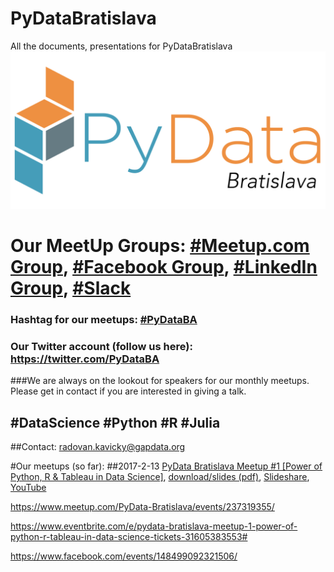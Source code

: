 # PyDataBratislava
All the documents, presentations for PyDataBratislava
![PyDataBratislava](https://github.com/GapData/PyDataBratislava/blob/master/PyDataLogoBratislava.png)
# Our MeetUp Groups: [#Meetup.com Group](https://www.meetup.com/PyData-Bratislava/), [#Facebook Group](https://www.facebook.com/groups/1813599648877946/), [#LinkedIn Group](https://www.linkedin.com/groups/13506080), [#Slack](https://gapdata.slack.com/messages/py-data/)

### Hashtag for our meetups: [#PyDataBA](https://twitter.com/search?f=tweets&vertical=default&q=%23PyDataBA) 
### Our Twitter account (follow us here): https://twitter.com/PyDataBA

###We are always on the lookout for speakers for our monthly meetups. Please get in contact if you are interested in giving a talk. 
## #DataScience #Python #R #Julia

##Contact: radovan.kavicky@gapdata.org

#Our meetups (so far):
##2017-2-13 [PyData Bratislava Meetup #1 [Power of Python, R & Tableau in Data Science]](https://github.com/GapData/PyDataBratislava/tree/master/2017_2_13_PyDataBratislava_MeetUp1), [download/slides (pdf)](https://github.com/GapData/PyDataBratislava/blob/master/2017_2_13_PyDataBratislava_MeetUp1/pydata2017_PyRTab_datascience_final.pdf), [Slideshare](https://www.slideshare.net/radovan.kavicky/power-of-python-r-tableau-in-data-science-radovan-kavick-pydata-bratislava-meetup-1), [YouTube](https://www.youtube.com/watch?v=XYpKpmapqjI)

https://www.meetup.com/PyData-Bratislava/events/237319355/

https://www.eventbrite.com/e/pydata-bratislava-meetup-1-power-of-python-r-tableau-in-data-science-tickets-31605383553#

https://www.facebook.com/events/148499092321506/
